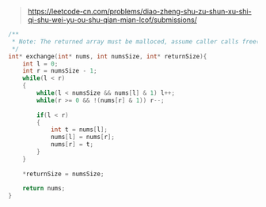 > https://leetcode-cn.com/problems/diao-zheng-shu-zu-shun-xu-shi-qi-shu-wei-yu-ou-shu-qian-mian-lcof/submissions/

``` c
/**
 * Note: The returned array must be malloced, assume caller calls free().
 */
int* exchange(int* nums, int numsSize, int* returnSize){
    int l = 0;
    int r = numsSize - 1;
    while(l < r)
    {
        while(l < numsSize && nums[l] & 1) l++;
        while(r >= 0 && !(nums[r] & 1)) r--;
        
        if(l < r)
        {
            int t = nums[l];
            nums[l] = nums[r];
            nums[r] = t;
        }
    }
    
    *returnSize = numsSize;
    
    return nums;
}
```